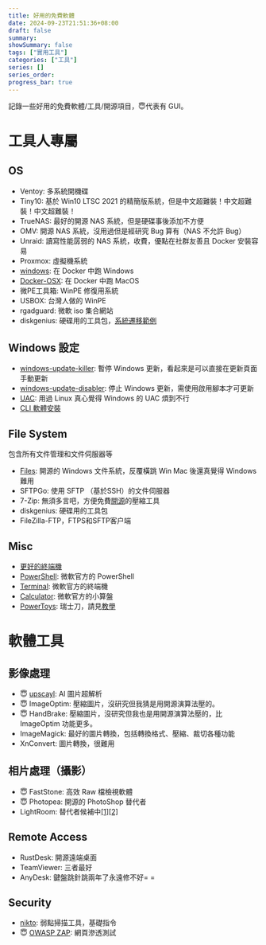 ```yaml
---
title: 好用的免費軟體
date: 2024-09-23T21:51:36+08:00
draft: false
summary: 
showSummary: false
tags: ["實用工具"]
categories: ["工具"]
series: []
series_order: 
progress_bar: true
---
```


記錄一些好用的免費軟體/工具/開源項目，😇代表有 GUI。

# 工具人專屬

## OS
- Ventoy: 多系統開機碟
- Tiny10: 基於 Win10 LTSC 2021 的精簡版系統，但是中文超難裝！中文超難裝！中文超難裝！
- TrueNAS: 最好的開源 NAS 系統，但是硬碟事後添加不方便
- OMV: 開源 NAS 系統，沒用過但是經研究 Bug 算有（NAS 不允許 Bug）
- Unraid: 讀寫性能孱弱的 NAS 系統，收費，優點在社群友善且 Docker 安裝容易
- Proxmox: 虛擬機系統
- [windows](https://github.com/dockur/windows): 在 Docker 中跑 Windows
- [Docker-OSX](https://github.com/sickcodes/Docker-OSX): 在 Docker 中跑 MacOS
- 微PE工具箱: WinPE 修復用系統
- USBOX: 台灣人做的 WinPE
- rgadguard: 微軟 iso 集合網站
- diskgenius: 硬碟用的工具包，[系統遷移範例](https://www.youtube.com/watch?v=hy4IVjbDQuc)

## Windows 設定
- [windows-update-killer](https://github.com/Aetherinox/windows-update-killer): 暫停 Windows 更新，看起來是可以直接在更新頁面手動更新
- [windows-update-disabler](https://github.com/tsgrgo/windows-update-disabler): 停止 Windows 更新，需使用啟用腳本才可更新
- [UAC](https://helpcenter.trendmicro.com/zh-tw/article/tmka-08006/): 用過 Linux 真心覺得 Windows 的 UAC 煩到不行
- [CLI 軟體安裝](https://blog.darkthread.net/blog/chocolatey-scoop-winget/)

## File System
包含所有文件管理和文件伺服器等
- [Files](https://github.com/topics/windows): 開源的 Windows 文件系統，反覆橫跳 Win Mac 後還真覺得 Windows 難用
- SFTPGo: 使用 SFTP （基於SSH）的文件伺服器
- 7-Zip: 無須多言吧，方便免費[開源](https://github.com/mcmilk/7-Zip-zstd)的壓縮工具
- diskgenius: 硬碟用的工具包
- FileZilla-FTP，FTPS和SFTP客户端

## Misc
- [更好的終端機](https://github.com/thechampagne/awesome-windows/blob/main/README-cn.md#%E7%BB%88%E7%AB%AF)
- [PowerShell](https://github.com/PowerShell/PowerShell): 微軟官方的 PowerShell 
- [Terminal](https://github.com/microsoft/terminal): 微軟官方的終端機
- [Calculator](https://github.com/microsoft/calculator): 微軟官方的小算盤
- [PowerToys](https://github.com/microsoft/PowerToys): 瑞士刀，請見[教學](https://www.youtube.com/watch?v=EAoIGJjWdbA)


# 軟體工具

## 影像處理
- 😇 [upscayl](https://github.com/upscayl/upscayl): AI 圖片超解析
- 😇 ImageOptim: 壓縮圖片，沒研究但我猜是用開源演算法壓的。
- 😇 HandBrake: 壓縮圖片，沒研究但我也是用開源演算法壓的，比 ImageOptim 功能更多。
- ImageMagick: 最好的圖片轉換，包括轉換格式、壓縮、裁切各種功能
- XnConvert: 圖片轉換，很難用

## 相片處理（攝影）
- 😇 FastStone: 高效 Raw 檔檢視軟體
- 😇 Photopea: 開源的 PhotoShop 替代者
- LightRoom: 替代者候補中[[1]](https://www.techradar.com/best/best-lightroom-alternatives)[[2]](https://opensource.com/alternatives/adobe-lightroom)

## Remote Access
- RustDesk: 開源遠端桌面
- TeamViewer: 三者最好
- AnyDesk: 鍵盤跳針跳兩年了永遠修不好= =

## Security
- [nikto](https://github.com/sullo/nikto): 弱點掃描工具，基礎指令
- 😇 [OWASP ZAP](https://www.zaproxy.org/): 網頁滲透測試
